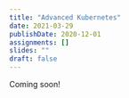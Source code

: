 ```yaml
---
title: "Advanced Kubernetes"
date: 2021-03-29
publishDate: 2020-12-01
assignments: []
slides: ""
draft: false
---
```


Coming soon!
